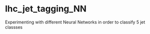 # lhc_jet_tagging_NN
Experimenting with different Neural Networks in order to classify 5 jet classses

